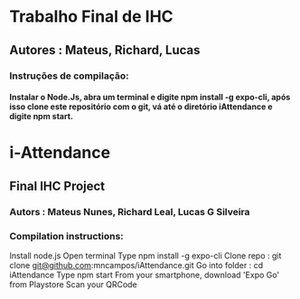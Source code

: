 # Trabalho Final de IHC
## Autores : Mateus, Richard, Lucas
### Instruções de compilação:
#### Instalar o Node.Js, abra um terminal e digite npm install -g expo-cli, após isso clone este repositório com o git, vá até o diretório iAttendance e digite npm start.

# i-Attendance 
## Final IHC Project
### Autors : Mateus Nunes, Richard Leal, Lucas G Silveira
### Compilation instructions:
Install node.js
Open terminal
Type npm install -g expo-cli 
Clone repo : git clone git@github.com:mncampos/iAttendance.git 
Go into folder : cd iAttendance
Type npm start 
From your smartphone, download 'Expo Go' from Playstore
Scan your QRCode

 

